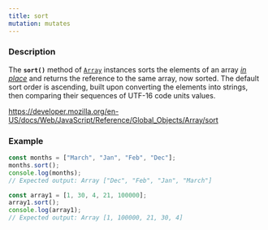 ```yaml
---
title: sort
mutation: mutates
---
```


### Description

The <strong><code>sort()</code></strong> method of <a href="https://developer.mozilla.org/en-US/docs/Web/JavaScript/Reference/Global_Objects/Array"><code>Array</code></a> instances sorts the elements of an array <em><a href="https://en.wikipedia.org/wiki/In-place_algorithm">in place</a></em> and returns the reference to the same array, now sorted. The default sort order is ascending, built upon converting the elements into strings, then comparing their sequences of UTF-16 code units values.

<a href="https://developer.mozilla.org/en-US/docs/Web/JavaScript/Reference/Global_Objects/Array/sort">https://developer.mozilla.org/en-US/docs/Web/JavaScript/Reference/Global_Objects/Array/sort</a>

### Example

```javascript
const months = ["March", "Jan", "Feb", "Dec"];
months.sort();
console.log(months);
// Expected output: Array ["Dec", "Feb", "Jan", "March"]

const array1 = [1, 30, 4, 21, 100000];
array1.sort();
console.log(array1);
// Expected output: Array [1, 100000, 21, 30, 4]
```
